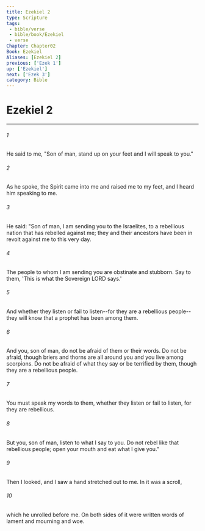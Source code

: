 ```yaml
---
title: Ezekiel 2
type: Scripture
tags:
 - bible/verse
 - bible/book/Ezekiel
 - verse
Chapter: Chapter02
Book: Ezekiel
Aliases: [Ezekiel 2]
previous: ['Ezek 1']
up: ['Ezekiel']
next: ['Ezek 3']
category: Bible
---
```

# Ezekiel 2

***


###### 1 
He said to me, "Son of man, stand up on your feet and I will speak to you." 

###### 2 
As he spoke, the Spirit came into me and raised me to my feet, and I heard him speaking to me. 

###### 3 
He said: "Son of man, I am sending you to the Israelites, to a rebellious nation that has rebelled against me; they and their ancestors have been in revolt against me to this very day. 

###### 4 
The people to whom I am sending you are obstinate and stubborn. Say to them, 'This is what the Sovereign LORD says.' 

###### 5 
And whether they listen or fail to listen--for they are a rebellious people--they will know that a prophet has been among them. 

###### 6 
And you, son of man, do not be afraid of them or their words. Do not be afraid, though briers and thorns are all around you and you live among scorpions. Do not be afraid of what they say or be terrified by them, though they are a rebellious people. 

###### 7 
You must speak my words to them, whether they listen or fail to listen, for they are rebellious. 

###### 8 
But you, son of man, listen to what I say to you. Do not rebel like that rebellious people; open your mouth and eat what I give you." 

###### 9 
Then I looked, and I saw a hand stretched out to me. In it was a scroll, 

###### 10 
which he unrolled before me. On both sides of it were written words of lament and mourning and woe. 
